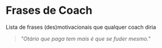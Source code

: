 # Frases de Coach

Lista de frases (des)motivacionais que qualquer coach diria

> *"Otário que paga tem mais é que se fuder mesmo."*
